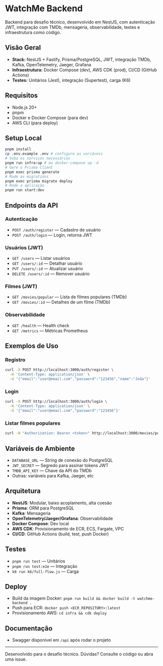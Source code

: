 # WatchMe Backend

Backend para desafio técnico, desenvolvido em NestJS, com autenticação JWT, integração com TMDb, mensageria, observabilidade, testes e infraestrutura como código.

## Visão Geral
- **Stack:** NestJS + Fastify, Prisma/PostgreSQL, JWT, integração TMDb, Kafka, OpenTelemetry, Jaeger, Grafana
- **Infraestrutura:** Docker Compose (dev), AWS CDK (prod), CI/CD (GitHub Actions)
- **Testes:** Unitários (Jest), integração (Supertest), carga (K6)

## Requisitos
- Node.js 20+
- pnpm
- Docker e Docker Compose (para dev)
- AWS CLI (para deploy)

## Setup Local
```sh
pnpm install
cp .env.example .env # configure as variáveis
# Suba os serviços necessários
pnpm run infra:up # ou docker-compose up -d
# Gere o Prisma Client
pnpm exec prisma generate
# Rode as migrations
pnpm exec prisma migrate deploy
# Rode a aplicação
pnpm run start:dev
```

## Endpoints da API

### Autenticação
- `POST /auth/register` — Cadastro de usuário
- `POST /auth/login` — Login, retorna JWT

### Usuários (JWT)
- `GET /users` — Listar usuários
- `GET /users/:id` — Detalhar usuário
- `PUT /users/:id` — Atualizar usuário
- `DELETE /users/:id` — Remover usuário

### Filmes (JWT)
- `GET /movies/popular` — Lista de filmes populares (TMDb)
- `GET /movies/:id` — Detalhes de um filme (TMDb)

### Observabilidade
- `GET /health` — Health check
- `GET /metrics` — Métricas Prometheus

## Exemplos de Uso

### Registro
```sh
curl -X POST http://localhost:3000/auth/register \
  -H 'Content-Type: application/json' \
  -d '{"email":"user@email.com","password":"123456","name":"João"}'
```

### Login
```sh
curl -X POST http://localhost:3000/auth/login \
  -H 'Content-Type: application/json' \
  -d '{"email":"user@email.com","password":"123456"}'
```

### Listar filmes populares
```sh
curl -H "Authorization: Bearer <token>" http://localhost:3000/movies/popular
```

## Variáveis de Ambiente
- `DATABASE_URL` — String de conexão do PostgreSQL
- `JWT_SECRET` — Segredo para assinar tokens JWT
- `TMDB_API_KEY` — Chave da API do TMDb
- Outras: variáveis para Kafka, Jaeger, etc

## Arquitetura
- **NestJS**: Modular, baixo acoplamento, alta coesão
- **Prisma**: ORM para PostgreSQL
- **Kafka**: Mensageria
- **OpenTelemetry/Jaeger/Grafana**: Observabilidade
- **Docker Compose**: Dev local
- **AWS CDK**: Provisionamento de ECR, ECS, Fargate, VPC
- **CI/CD**: GitHub Actions (build, test, push Docker)

## Testes
- `pnpm run test` — Unitários
- `pnpm run test:e2e` — Integração
- `k6 run k6/full-flow.js` — Carga

## Deploy
- Build da imagem Docker: `pnpm run build && docker build -t watchme-backend .`
- Push para ECR: `docker push <ECR_REPOSITORY>:latest`
- Provisionamento AWS: `cd infra && cdk deploy`

## Documentação
- Swagger disponível em `/api` após rodar o projeto

---

Desenvolvido para o desafio técnico. Dúvidas? Consulte o código ou abra uma issue.
